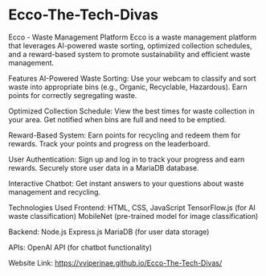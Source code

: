 # Ecco-The-Tech-Divas

Ecco - Waste Management Platform
Ecco is a waste management platform that leverages AI-powered waste sorting, optimized collection schedules, and a reward-based system to promote sustainability and efficient waste management.

Features
AI-Powered Waste Sorting:
Use your webcam to classify and sort waste into appropriate bins (e.g., Organic, Recyclable, Hazardous).
Earn points for correctly segregating waste.

Optimized Collection Schedule:
View the best times for waste collection in your area.
Get notified when bins are full and need to be emptied.

Reward-Based System:
Earn points for recycling and redeem them for rewards.
Track your points and progress on the leaderboard.

User Authentication:
Sign up and log in to track your progress and earn rewards.
Securely store user data in a MariaDB database.

Interactive Chatbot:
Get instant answers to your questions about waste management and recycling.

Technologies Used
Frontend:
HTML, CSS, JavaScript
TensorFlow.js (for AI waste classification)
MobileNet (pre-trained model for image classification)

Backend:
Node.js
Express.js
MariaDB (for user data storage)

APIs:
OpenAI API (for chatbot functionality)

Website Link: https://vviperinae.github.io/Ecco-The-Tech-Divas/
